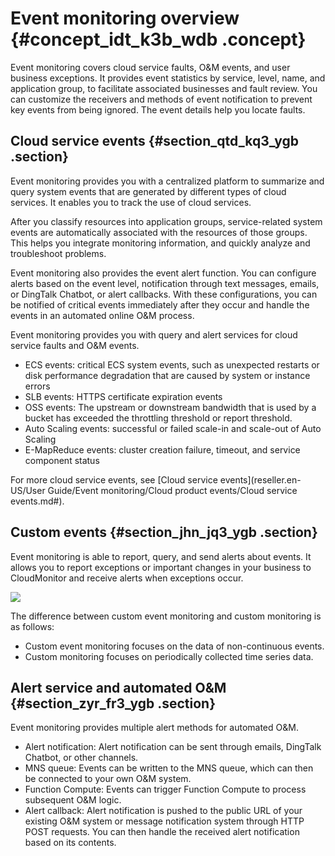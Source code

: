 # Event monitoring overview {#concept_idt_k3b_wdb .concept}

Event monitoring covers cloud service faults, O&M events, and user business exceptions. It provides event statistics by service, level, name, and application group, to facilitate associated businesses and fault review. You can customize the receivers and methods of event notification to prevent key events from being ignored. The event details help you locate faults.

## Cloud service events {#section_qtd_kq3_ygb .section}

Event monitoring provides you with a centralized platform to summarize and query system events that are generated by different types of cloud services. It enables you to track the use of cloud services.

After you classify resources into application groups, service-related system events are automatically associated with the resources of those groups. This helps you integrate monitoring information, and quickly analyze and troubleshoot problems.

Event monitoring also provides the event alert function. You can configure alerts based on the event level, notification through text messages, emails, or DingTalk Chatbot, or alert callbacks. With these configurations, you can be notified of critical events immediately after they occur and handle the events in an automated online O&M process.

Event monitoring provides you with query and alert services for cloud service faults and O&M events.

-   ECS events: critical ECS system events, such as unexpected restarts or disk performance degradation that are caused by system or instance errors
-   SLB events: HTTPS certificate expiration events
-   OSS events: The upstream or downstream bandwidth that is used by a bucket has exceeded the throttling threshold or report threshold.
-   Auto Scaling events: successful or failed scale-in and scale-out of Auto Scaling
-   E-MapReduce events: cluster creation failure, timeout, and service component status

For more cloud service events, see [Cloud service events](reseller.en-US/User Guide/Event monitoring/Cloud product events/Cloud service events.md#).

## Custom events {#section_jhn_jq3_ygb .section}

Event monitoring is able to report, query, and send alerts about events. It allows you to report exceptions or important changes in your business to CloudMonitor and receive alerts when exceptions occur.

![](http://static-aliyun-doc.oss-cn-hangzhou.aliyuncs.com/assets/img/6162/15566122664804_en-US.png)

The difference between custom event monitoring and custom monitoring is as follows:

-   Custom event monitoring focuses on the data of non-continuous events.
-   Custom monitoring focuses on periodically collected time series data.

## Alert service and automated O&M {#section_zyr_fr3_ygb .section}

Event monitoring provides multiple alert methods for automated O&M.

-   Alert notification: Alert notification can be sent through emails, DingTalk Chatbot, or other channels.
-   MNS queue: Events can be written to the MNS queue, which can then be connected to your own O&M system.
-   Function Compute: Events can trigger Function Compute to process subsequent O&M logic.
-   Alert callback: Alert notification is pushed to the public URL of your existing O&M system or message notification system through HTTP POST requests. You can then handle the received alert notification based on its contents.

